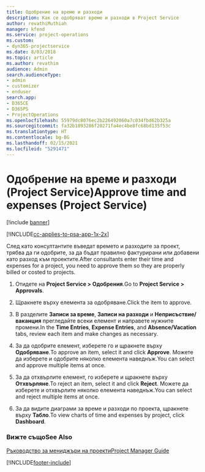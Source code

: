 ```yaml
---
title: Одобрение на време и разходи
description: Как се одобряват време и разходи в Project Service
author: revathiMuthiah
manager: kfend
ms.service: project-operations
ms.custom:
- dyn365-projectservice
ms.date: 8/03/2018
ms.topic: article
ms.author: revathim
audience: Admin
search.audienceType:
- admin
- customizer
- enduser
search.app:
- D365CE
- D365PS
- ProjectOperations
ms.openlocfilehash: 55979dc8076ec2b226492060a7c034fbd62b325a
ms.sourcegitcommit: fa32b1893286f20271fa4ec4be8fc68bd135f53c
ms.translationtype: HT
ms.contentlocale: bg-BG
ms.lasthandoff: 02/15/2021
ms.locfileid: "5291471"
---
```

# <a name="approve-time-and-expenses-project-service"></a><span data-ttu-id="a07ee-103">Одобрение на време и разходи (Project Service)</span><span class="sxs-lookup"><span data-stu-id="a07ee-103">Approve time and expenses (Project Service)</span></span>

[!include [banner](../includes/psa-now-project-operations.md)]

[!INCLUDE[cc-applies-to-psa-app-1x-2x](../includes/cc-applies-to-psa-app-1x-2x.md)]

<span data-ttu-id="a07ee-104">След като консултантите въведат времето и разходите за проект, трябва да ги одобрите, за да бъдат правилно фактурирани или добавени като разход към проектите.</span><span class="sxs-lookup"><span data-stu-id="a07ee-104">After consultants enter their time and expenses for a project, you need to approve them so they are properly billed or costed to projects.</span></span>  
  
1.  <span data-ttu-id="a07ee-105">Отидете на **Project Service > Одобрения**.</span><span class="sxs-lookup"><span data-stu-id="a07ee-105">Go to **Project Service > Approvals**.</span></span>  
  
2.  <span data-ttu-id="a07ee-106">Щракнете върху елемента за одобряване.</span><span class="sxs-lookup"><span data-stu-id="a07ee-106">Click the item to approve.</span></span>  
  
3.  <span data-ttu-id="a07ee-107">В разделите **Записи за време**, **Записи на разходи** и **Неприсъствие/ваканция** прегледайте всеки елемент и направете нужните промени.</span><span class="sxs-lookup"><span data-stu-id="a07ee-107">In the **Time Entries**, **Expense Entries**, and **Absence/Vacation** tabs, review each item and make changes as necessary.</span></span>  
  
4.  <span data-ttu-id="a07ee-108">За да одобрите елемент, изберете го и щракнете върху **Одобряване**.</span><span class="sxs-lookup"><span data-stu-id="a07ee-108">To approve an item, select it and click **Approve**.</span></span> <span data-ttu-id="a07ee-109">Можете да изберете и одобрите няколко елемента наведнъж.</span><span class="sxs-lookup"><span data-stu-id="a07ee-109">You can select and approve multiple items at once.</span></span>  
  
5.  <span data-ttu-id="a07ee-110">За да отхвърлите елемент, го изберете и щракнете върху **Отхвърляне**.</span><span class="sxs-lookup"><span data-stu-id="a07ee-110">To reject an item, select it and click **Reject**.</span></span> <span data-ttu-id="a07ee-111">Можете да изберете и отхвърлите няколко елемента наведнъж.</span><span class="sxs-lookup"><span data-stu-id="a07ee-111">You can select and reject multiple items at once.</span></span>  
  
6.  <span data-ttu-id="a07ee-112">За да видите диаграми за време и разходи по проекта, щракнете върху **Табло**.</span><span class="sxs-lookup"><span data-stu-id="a07ee-112">To view charts of time and expenses by project, click **Dashboard**.</span></span>  
  
### <a name="see-also"></a><span data-ttu-id="a07ee-113">Вижте също</span><span class="sxs-lookup"><span data-stu-id="a07ee-113">See Also</span></span>  
 [<span data-ttu-id="a07ee-114">Ръководство за мениджъри на проекти</span><span class="sxs-lookup"><span data-stu-id="a07ee-114">Project Manager Guide</span></span>](../psa/project-manager-guide.md)


[!INCLUDE[footer-include](../includes/footer-banner.md)]